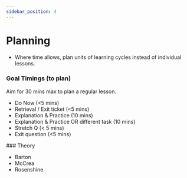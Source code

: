 ```yaml
---
sidebar_position: 4
---
```


# Planning

- Where time allows, plan units of learning cycles instead of individual lessons.

### Goal Timings (to plan)
Aim for 30 mins max to plan a regular lesson.

- Do Now (<5 mins)
- Retrieval / Exit ticket (<5 mins)
- Explanation & Practice (10 mins)
- Explanation & Practice OR different task (10 mins)
- Stretch Q (< 5 mins)
- Exit question (<5 mins)

### Theory
- Barton
- McCrea
- Rosenshine